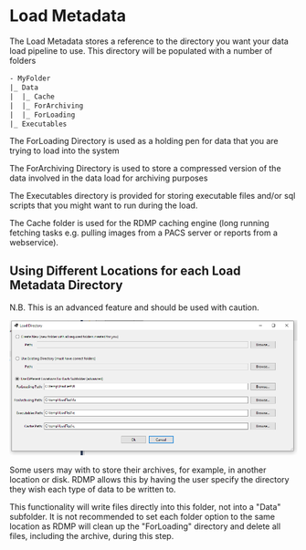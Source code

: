 # Load Metadata
The Load Metadata stores a reference to the directory you want your data load pipeline to use.
This directory will be populated with a number of folders
```
- MyFolder	
|_ Data
|  |_ Cache
|  |_ ForArchiving
|  |_ ForLoading
|_ Executables
```
The ForLoading Directory is used as a holding pen for data that you are trying to load into the system

The ForArchiving Directory is used to store a compressed version of the data involved in the data load for archiving purposes

The Executables directory is provided for storing executable files and/or sql scripts that you might want to run during the load.

The Cache folder is used for the RDMP caching engine (long running fetching tasks e.g. pulling images from a PACS server or reports from a webservice).


## Using Different Locations for each Load Metadata Directory
N.B. This is an advanced feature and should be used with caution.

![Load Metadata Config](./Images/lmdConfig.PNG)


Some users may with to store their archives, for example, in another location or disk.
RDMP allows this by having the user specify the directory they wish each type of data to be written to.

This functionality will write files directly into this folder, not into a "Data" subfolder.
It is not recommended to set each folder option to the same location as RDMP will clean up the "ForLoading" directory and delete all files, including the archive, during this step.



